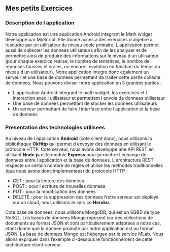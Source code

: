 ## Mes petits Exercices
### Description de l application
Notre application est une application Android integrant le Math widget developpe par MyScript. Elle donne acces a des exercices d algebre a resoudre par un utilisateur de niveau ecole primaire. L application permet aussi de collecter les donnees utilisateurs afin de les analyser et de permettre ainsi de produire des informations sur le niveau d un utilisateur (pour chaque exercice realise, le nombre de tentatives, le nombre de reponses fausses et vraies, ou encore l evolution en fonction du temps du niveau d un utilisateur). Notre application integre donc egalement un serveur et une base de donnees permettant de traiter cette partie collecte de donnees.
Nous pouvons diviser notre application en 3 grandes parties :
- L application Android integrant le math widget, les exercices et l interaction avec l utilisateur et permettant l envoie de donnees utilisateur
- Une base de donnees permettant de stocker les donnees utilisateurs
- Un serveur permettant de faire l interface entre l application et la base de donnees

### Presentation des technologies utilisees
Au niveau de l application **Android** (cote client donc), nous utilisons la bibliotheque **OkHttp** qui
permet d envoyer des donnees en utilisant le protocole HTTP.
Cote serveur, nous avons developpe une API REST en utilisant **Node.js** et le module **Express** pour permettre l echange de donnees entre l application et la base de donnees. L architecture REST respecte un certain nombre
de regles et utilise les methodes traditionnelles (que nous avons donc implementees) du protocole HTTP :
- GET : pour la lecture des donnees
- POST : pour l ecriture de nouvelles donnees
- PUT : pour la modification des donnees
- DELETE : pour la suppression des donnees
Notre serveur est deploye sur un cloud, nous utilisons le service **Heroku**. 

Cote base de donnees, nous utilisons MongoDB, qui est un SGBD de type NoSQL. Les bases de donnees Mongo reposent sur des collections de documents au format JSON et sont particulierement adaptees a notre cas, etant donne que la donnee produite par notre application est au format JSON. La base de donnees Mongo est hebergee par le service MLab.
Nous allons expliquer dans l’exemple ci-dessous le fonctionnement de cette architecture client-serveur.
